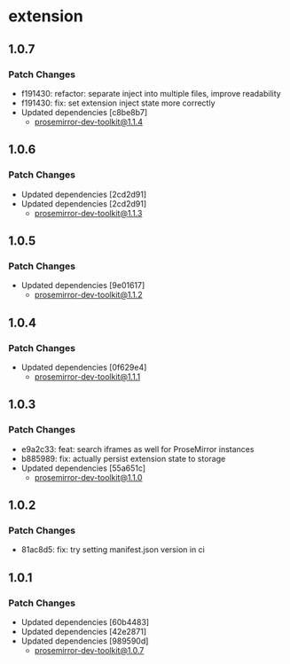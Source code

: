 # extension

## 1.0.7

### Patch Changes

- f191430: refactor: separate inject into multiple files, improve readability
- f191430: fix: set extension inject state more correctly
- Updated dependencies [c8be8b7]
  - prosemirror-dev-toolkit@1.1.4

## 1.0.6

### Patch Changes

- Updated dependencies [2cd2d91]
- Updated dependencies [2cd2d91]
  - prosemirror-dev-toolkit@1.1.3

## 1.0.5

### Patch Changes

- Updated dependencies [9e01617]
  - prosemirror-dev-toolkit@1.1.2

## 1.0.4

### Patch Changes

- Updated dependencies [0f629e4]
  - prosemirror-dev-toolkit@1.1.1

## 1.0.3

### Patch Changes

- e9a2c33: feat: search iframes as well for ProseMirror instances
- b885989: fix: actually persist extension state to storage
- Updated dependencies [55a651c]
  - prosemirror-dev-toolkit@1.1.0

## 1.0.2

### Patch Changes

- 81ac8d5: fix: try setting manifest.json version in ci

## 1.0.1

### Patch Changes

- Updated dependencies [60b4483]
- Updated dependencies [42e2871]
- Updated dependencies [989590d]
  - prosemirror-dev-toolkit@1.0.7
